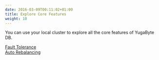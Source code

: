 ```yaml
---
date: 2016-03-09T00:11:02+01:00
title: Explore Core Features
weight: 10
---
```


<div>
  <p>You can use your local cluster to explore all the core features of YugaByte DB.</p>

  <a class="section-link icon-offset" href="/explore/fault-tolerance">
    <div class="icon"><i class="fa fa-handshake-o" aria-hidden="true"></i></div>
    Fault Tolerance
  </a>

  <a class="section-link icon-offset" href="/explore/auto-rebalancing">
    <div class="icon"><i class="fa fa-balance-scale" aria-hidden="true"></i></div>
    Auto Rebalancing
  </a>
</div>

